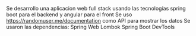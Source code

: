 Se desarrollo una aplicacion web full stack usando las tecnologías spring boot para el backend y angular para el front
Se uso https://randomuser.me/documentation como API para mostrar los datos
Se usaron las dependencias: 
Spring Web
Lombok
Spring Boot DevTools

